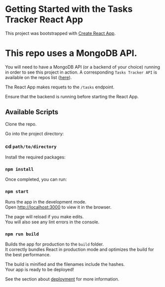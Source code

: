 # Getting Started with the Tasks Tracker React App

This project was bootstrapped with [Create React App](https://github.com/facebook/create-react-app).

# This repo uses a MongoDB API.

You will need to have a MongoDB API (or a backend of your choice) running in order to see this project in action. A corresponding `Tasks Tracker API` is available on the repos list ([here](https://github.com/lebusa/task-tracker-api)). 
                         
The React App makes requets to the `/tasks` endpoint.

Ensure that the backend is running before starting the React App.

## Available Scripts
Clone the repo.

Go into the project directory:

### cd `path/to/directory`

Install the required packages:

### `npm install`

Once completed, you can run:

### `npm start`

Runs the app in the development mode.\
Open [http://localhost:3000](http://localhost:3000) to view it in the browser.

The page will reload if you make edits.\
You will also see any lint errors in the console.

### `npm run build`

Builds the app for production to the `build` folder.\
It correctly bundles React in production mode and optimizes the build for the best performance.

The build is minified and the filenames include the hashes.\
Your app is ready to be deployed!

See the section about [deployment](https://facebook.github.io/create-react-app/docs/deployment) for more information.

